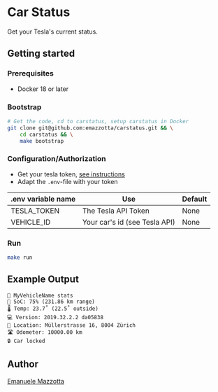 # Car Status

Get your Tesla's current status. 

## Getting started

### Prerequisites

* Docker 18 or later

### Bootstrap

```bash
# Get the code, cd to carstatus, setup carstatus in Docker
git clone git@github.com:emazzotta/carstatus.git && \
    cd carstatus && \
    make bootstrap
```

### Configuration/Authorization

* Get your tesla token, [see instructions](https://tesla-api.timdorr.com/api-basics/authentication)
* Adapt the `.env`-file with your token 

|.env variable name|Use|Default|
|---|---|---|
|TESLA_TOKEN|The Tesla API Token|None|
|VEHICLE_ID|Your car's id (see Tesla API)|None|

### Run

```bash
make run
```

## Example Output

```text
🚀 MyVehicleName stats
🔋 SoC: 75% (231.86 km range)
🌡 Temp: 23.7˚ (22.5˚ outside)
💻 Version: 2019.32.2.2 da05838
📌 Location: Müllerstrasse 16, 8004 Zürich
🛣 Odometer: 10000.00 km
🔒 Car locked
```

## Author

[Emanuele Mazzotta](mailto:hello@mazzotta.me)
